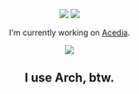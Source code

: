 <p align="center">
    
</p>

<p align="center">
    <a href="https://discord.com/users/806037166701674511"><img src="https://lanyard-profile-readme.vercel.app/api/806037166701674511?idleMessage=Probably%20sleeping"/></a>
    <a href="https://www.last.fm/user/Spencer-0003"><img src="https://github-readme-lastfm-stats.netlify.app/.netlify/functions/card?user=Spencer-0003&theme=dark"/></a>
    <br/>
</p>

<p align="center">I'm currently working on <a href="https://acedia.cc/discord">Acedia</a>.</p>

<p align="center">
    <a href="https://wakatime.com/@3920914e-10af-4d83-8c9a-7df756ee968c"><img src="https://wakatime.com/badge/user/3920914e-10af-4d83-8c9a-7df756ee968c.svg"/></a>
    <h2 align="center">I use Arch, btw.</h2>
</p>
